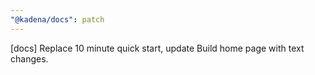 ```yaml
---
"@kadena/docs": patch
---
```


[docs] Replace 10 minute quick start, update Build home page with text changes.
